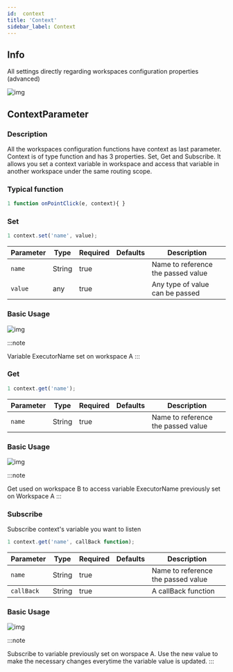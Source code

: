```yaml
---
id:  context
title: 'Context'
sidebar_label: Context
---
```


## Info

All settings directly regarding workspaces configuration properties (advanced)

![img](/img/responses/workspaces_info_usage.png)


## ContextParameter

### Description

All the workspaces configuration functions have context as last parameter. Context is of type function and has 3 properties.
Set, Get and Subscribe. It allows you set a context variable in workspace and access that variable in another workspace under the same routing scope.

### Typical function

```js {3}
1 function onPointClick(e, context){ }
```

### Set

```js {3}
1 context.set('name', value);
```
<table className="custom-table">
    <thead>
        <tr>
            <th>Parameter</th>
            <th>Type</th>
            <th>Required</th>
            <th>Defaults</th>
            <th>Description</th>
        </tr>
    </thead>
    <tbody>
        <tr className="selected">
            <td><code>name</code></td>
            <td>String</td>
            <td>true</td>
            <td></td>
            <td>Name to reference the passed value</td>
        </tr>
         <tr className="selected">
            <td><code>value</code></td>
            <td>any</td>
            <td>true</td>
            <td></td>
            <td>Any type of value can be passed</td>
        </tr>
    </tbody>
</table>


### Basic Usage


![img](/img/responses/context_set_usage.png)

:::note

Variable ExecutorName set on workspace A
:::

### Get

```js {3}
1 context.get('name');
```
<table className="custom-table">
    <thead>
        <tr>
            <th>Parameter</th>
            <th>Type</th>
            <th>Required</th>
            <th>Defaults</th>
            <th>Description</th>
        </tr>
    </thead>
    <tbody>
        <tr className="selected">
            <td><code>name</code></td>
            <td>String</td>
            <td>true</td>
            <td></td>
            <td>Name to reference the passed value</td>
        </tr>
    </tbody>
</table>


### Basic Usage


![img](/img/responses/context_get_usage.png)

:::note

Get used on workspace B to access variable ExecutorName previously set on Workspace A
:::

### Subscribe

Subscribe context's variable you want to listen

```js {3}
1 context.get('name', callBack function);
```
<table className="custom-table">
    <thead>
        <tr>
            <th>Parameter</th>
            <th>Type</th>
            <th>Required</th>
            <th>Defaults</th>
            <th>Description</th>
        </tr>
    </thead>
    <tbody>
        <tr className="selected">
            <td><code>name</code></td>
            <td>String</td>
            <td>true</td>
            <td></td>
            <td>Name to reference the passed value</td>
        </tr>
    </tbody>
    <tbody>
        <tr className="selected">
            <td><code>callBack</code></td>
            <td>String</td>
            <td>true</td>
            <td></td>
            <td>A callBack function</td>
        </tr>
    </tbody>
</table>


### Basic Usage


![img](/img/responses/context_subscribe_usage.png)

:::note

Subscribe to variable previously set on worspace A. Use the new value to make the necessary changes everytime the variable value is updated.
:::
